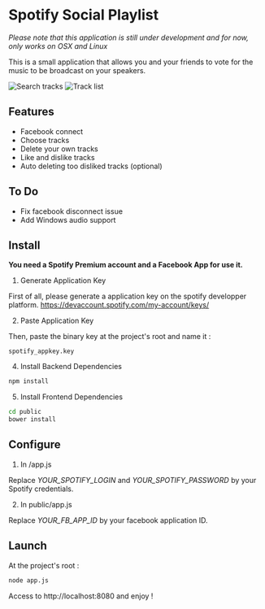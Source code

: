 
Spotify Social Playlist
=======

*Please note that this application is still under development and for now, only works on OSX and Linux*

This is a small application that allows you and your friends to vote for the music to be broadcast on your speakers.

![Search tracks](http://files.clement.io/img/sp/search.png)
![Track list](http://files.clement.io/img/sp/home.png)

Features
-------

 - Facebook connect
 - Choose tracks
 - Delete your own tracks
 - Like and dislike tracks
 - Auto deleting too disliked tracks (optional)

To Do
-------

 - Fix facebook disconnect issue
 - Add Windows audio support


## Install ##

**You need a Spotify Premium account and a Facebook App for use it.**

 1. Generate Application Key

First of all, please generate a application key on the spotify developper platform.
https://devaccount.spotify.com/my-account/keys/

 2. Paste Application Key

Then, paste the binary key at the project's root and name it :

    spotify_appkey.key


 4. Install Backend Dependencies

```sh
npm install
```

 5. Install Frontend Dependencies

```sh
cd public
bower install
```

## Configure ##


 1. In /app.js

Replace *YOUR_SPOTIFY_LOGIN* and *YOUR_SPOTIFY_PASSWORD* by your Spotify credentials.

 2. In public/app.js

Replace *YOUR_FB_APP_ID* by your facebook application ID.


## Launch ##

At the project's root :
```sh
node app.js
```

Access to http://localhost:8080 and enjoy !
